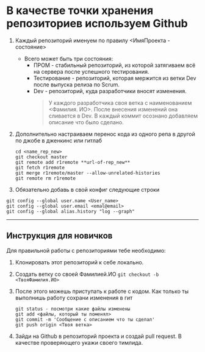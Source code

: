 # В качестве точки хранения репозиториев используем Github

1. Каждый репозиторий именуем по правилу <ИмяПроекта - состояние>
   - Всего может быть три состояния:
     - ПРОМ - стабильный репозиторий, из которой затягиваем всё на сервера после успешного тестирования.
     - Тестирование - репозиторий, которая мержится из ветки Dev после выпуска релиза по Scrum.
     - Dev - репозиторий, куда разработчики вносят изменения.
       > У каждого разработчика своя ветка с наименованием <Фамилия. ИО>. После внесения изменений она сливается в Dev.
       > В каждый коммит осознано добавляем описание что было сделано.

2. Дополнительно настраиваем перенос кода из одного репа в другой по джобе в дженкинс или гитлаб
   
   ` cd <name_rep_new> `  
` git checkout master `  
` git remote add r1remote **url-of-rep_new** `  
` git fetch r1remote `  
` git merge r1remote/master --allow-unrelated-histories `  
` git remote rm r1remote `  

4. Обязательно добавь в свой конфиг следующие строки

` git config --global user.name <User_name> `  
` git config --global user.email <emal@email> `  
` git config --global alias.history "log --graph" `  

---

## Инструкция для новичков

Для правильной работы с репозиториями тебе необходимо:

1. Клонировать этот репозиторий к себе локально.
2. Создать ветку со своей Фамилией.ИО
   `git checkout -b <ТвояФамилия.ИО>`
3. После этого можешь приступать к работе с кодом. Как только ты выполнишь работу сохрани изменения в гит
   
   `git status - посмотри какие файлы изменены`  
`git add <файлы, который ты поменял>`  
`git commit -m 'Сообщение с описанием что ты сделал' `  
`git push origin <Твоя ветка>`  
5. Зайди на Github в репозиторий проекта и создай pull request. В качестве проверяющего укажи своего тимлида.
